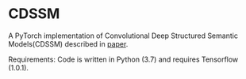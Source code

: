 # CDSSM
A PyTorch implementation of Convolutional Deep Structured Semantic Models(CDSSM) described in [paper](https://ieeexplore.ieee.org/document/7472838).

Requirements: Code is written in Python (3.7) and requires Tensorflow (1.0.1).
